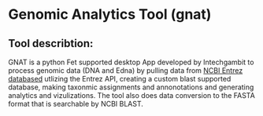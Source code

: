 # Genomic Analytics Tool (gnat)
## Tool describtion: 
GNAT is a python Fet supported desktop App developed by Intechgambit to process genomic data (DNA and Edna) by pulling data from [NCBI Entrez databased](https://www.ncbi.nlm.nih.gov/search/) utlizing the Entrez API, creating a custom blast supported database, making taxonmic assignments and annonotations and generating analytics and vizulizations. The tool also does data conversion to the FASTA format that is searchable by NCBI BLAST.
